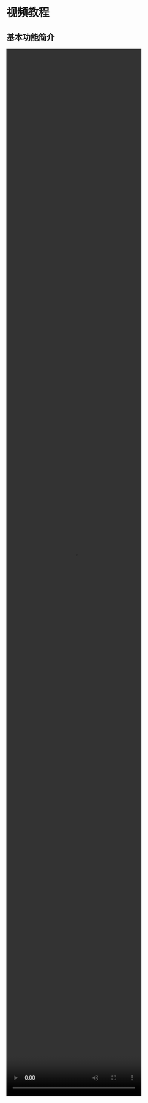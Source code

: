 # 视频教程

## 基本功能简介
<video src="http://momodel-ai.s3.natapp.cc/pyapi/static/videos/%E5%8A%9F%E8%83%BD%E4%BB%8B%E7%BB%8D%E8%A7%86%E9%A2%91.mp4" controls="controls" width="70%" height="70%" />

## Tutorial0-Part1
<video src="http://momodel-ai.s3.natapp.cc/pyapi/static/videos/Tutorial0-1.mp4" controls="controls" width="70%" height="70%" />

## Tutorial0-Part2
<video src="http://momodel-ai.s3.natapp.cc/pyapi/static/videos/tutorial0-2.mp4" controls="controls" width="70%" height="70%" />

## 夫妻脸案例
<video src="http://momodel-ai.s3.natapp.cc/pyapi/static/videos/dev_guide.mp4" controls="controls" width="70%" height="70%" />
